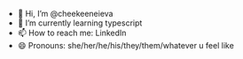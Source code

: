 - 👋 Hi, I’m @cheekeeneieva
- 🌱 I’m currently learning typescript
- 📫 How to reach me: LinkedIn
- 😄 Pronouns: she/her/he/his/they/them/whatever u feel like


<!---
cheekeeneieva/cheekeeneieva is a ✨ special ✨ repository because its `README.md` (this file) appears on your GitHub profile.
You can click the Preview link to take a look at your changes.
--->
